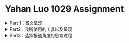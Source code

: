 # Yahan Luo 1029 Assignment
<details>
<summary> Part 1：图文呈现 </summary>
  
## 我国废玻璃回收总量下降 玻璃容器回收再生产业受阻

2019年10月21日，《中国再生资源行业发展报告（2019）》在商务部流通业发展司网站正式发布。该报告显示，2018 年我国废玻璃回收总量为1040吨，同比下降2.8%；同比增长率在十大再生资源类别中排名倒数第二。其中，我国日用玻璃及制品废玻璃回收利用量为300 万吨，占废玻璃总回收利用量的 28.8%，同比下降达2.5%。 

![1](https://github.com/YahanLuo/2019-Visual-Data-Journalism/blob/master/Assignment%201029/pic1%20final.png)

玻璃是一种能百分之百回收的再生物质。据GPI（Glass Package Institute）介绍，回收后的废玻璃可以代替生产同样重量新玻璃中95%的原料，损耗比例仅占5%。即便是耗能较多的“回炉再造”方式，每回收1吨容器玻璃也可节约800公斤石英砂，130公斤烧碱，130公斤石灰石和140升重油；每回收6吨的容器玻璃，就可以减少1吨二氧化碳。

![tu2](https://github.com/YahanLuo/2019-Visual-Data-Journalism/blob/master/Assignment%201029/pic2%20final.png) 

然而在我国，废玻璃几乎已经被排除在可回收垃圾的范畴之外。体积大，重量重，不易压缩，运输成本高且运输过程危险，都成为收废品商家拒绝废玻璃的理由。而如果从废旧垃圾中分拣玻璃，高昂的人工费将会使企业每卖一吨废玻璃就要“亏损一两百元”。长远来看，国内玻璃市场产能过剩，商品价格低迷。相较于再生玻璃，直接使用原料加工生产的玻璃成本更低。而且，国内绝大多数企业无法达到废玻璃利用的行业要求，无法享受资源再生行业的税收优惠政策。因此，我国废玻璃回收率一直处于较低水平。

但并非各国皆是如此。从全球看来，欧盟的玻璃回收率属领先水平。据FEVE(The European Container Glass Fedration)新公布的数据，欧盟国家的玻璃平均回收率达74%。在美国，各州废旧玻璃回收率不同。以纽约市为例，2019年纽约各街区MGP（Mental，Glass，Plastic）回收率平均约为61%，最高可达100%。

  ![tu3](https://github.com/YahanLuo/2019-Visual-Data-Journalism/blob/master/Assignment%201029/pic3%20final.png) 

现在，许多发达国家已经通过立法，利用押金制度将玻璃容器纳入城市固废回收的范围之内。这或将成为我国解决废弃玻璃回收率过低的有效途径。据CRI(Container Recycling Institute)的数据，美国有容器存放法规的州平均玻璃容器回收率略高于63%，而没有容器存放法规的州平均回收率仅为24%左右。

<div align = right style = > 记者 | 罗雅涵 </div>

</details>

<details>
 <summary>Part2：我所使用的工具以及呈现</summary>
  
### 数据来源
1. [中华人民共和国商务部流通业发展司：《中国再生资源行业发展报告》（2014年-2019年）](http://ltfzs.mofcom.gov.cn/)
2. [GPI（Glass Package Institute）: Glass Recycling Facts](http://www.gpi.org/recycling/glass-recycling-facts)
3. [GPI（Glass Package Institute）: Carbon Calculator](http://www.gpi.org/recycling/carbon-calculator)
4. [《环境与生活》：我国废旧玻璃制品回收率低 专家建议玻璃瓶强制回收应立法](http://www.hjysh.net/index.php?m=content&c=index&a=show&catid=21&id=1677&from=singlemessage&isappinstalled=0)
5. [FEVE（The European Container Glass Fedration）](https://feve.org/)
6. [NYC（New York City）：Recycling Diversion and Capture Rates](https://www1.nyc.gov/assets/dsny/site/services/recycling)
7. [CRI（Container Recycling Institute）](http://www.container-recycling.org/)

### 参考文献
1. [《上观日报》:每卖一吨就亏一两百元，玻璃静脉产业濒临瘫痪？如何自救](https://www.jfdaily.com/news/detail?id=73929)
2. [《上观日报》:“城市矿产”——废玻璃的回收和利用](https://www.jfdaily.com/news/detail?id=112262)
3. [中华人民共和国国家统计局：国家数据](http://data.stats.gov.cn/search.htm?s=玻璃)
4. [北极星环保网](http://huanbao.bjx.com.cn/)
5. [北极星固废网](gfcl.bjx.com.cn/)
6. [Glass-International](https://www.glass-international.com/)
7. [中国轻工业网: 数说轻工](http://www.clii.com.cn/ssqg/index_2.html)
8. [前瞻数据库](https://d.qianzhan.com/xdata/xsearch?q=%e7%8e%bb%e7%92%83&cls=02)

### 数据收集过程
1. 先是在北极星环保网上注意到了新发布的《中国再生资源行业发展报告（2019）》，于是顺藤摸瓜找到了从2014年到2019年每一年的《中国再生资源行业发展报告》



### 数据分析和呈现的步骤


</details>

<details>
 <summary>Part3：选择报道角度的思考过程</summary>
  
  ### 究竟是数据新闻还是行业报告？————记一次极度折磨人的选题过程
    
    “神所惩治的人是有福的。——《约伯记》”     “困于心，衡于虑，而后作；——《孟子》”
 
 我必须得承认，这一次的选题非常的折磨我。:new_moon_with_face:
 
 当然，这份折磨是由于我自己的能力不足而带来的，和题目本身没什么关系。下面来说一下我的**心路历程**：

 1. 拿到这个选题时，我首先想的是做一个**好玩直观的信息图**。比方说一个人一年产生的垃圾有多重，堆起来有多高？哪一个国家产生的垃圾最多？这个选题多好！又有意思又具有教育意义。于是，我怀着想好了选题的亢奋的心情点开了B站，准备快乐快乐。但不料自己一个手贱，在输入框里打出了“垃圾 可视化”的字样。于是，我得以看见了别人用视频呈现了我脑子中的东西，甚至比我想象的更加精良。:upside_down_face:（视频分享：[你一年扔多少垃圾？请看各国人均垃圾年产量排名](https://www.bilibili.com/video/av68712464?t=55)）
 
 2. 冷静下来我意识到，**不能单纯企图表现垃圾有多少**，这样的数据可视化仅仅给人带来感官刺激，没有实际的信息增量，而且做得好的人遍地都是。于是乎，我第二次审题，决定找一个领域的垃圾来做文章。正所谓[“陆海空天亮丽的星”](https://www.baidu.com/s?tn=80035161_2_dg&wd=%E9%99%86%E6%B5%B7%E7%A9%BA%E5%A4%A9%E9%9D%93%E4%B8%BD%E7%9A%84%E6%98%9F)，我寻思着陆地上的垃圾一定有很多人写，那我就写写**海洋垃圾**或者**太空垃圾**吧！这么小众的题目，一定不会有人和我一样。
 
 3. 决定后，我开始寻找数据。从联合国官网/NASA开始，一路靠着垃圾VPN跌跌撞撞翻各种网站。但由于我的VPN实在太垃圾了，一连两天，我都卡在各大报告机构的主页面，烦躁地敲着电脑指板，期盼着这个URL能使我不要再掉回墙内。当然这不是重点，重点是我再三审题后，发现两个细节：“不用面面俱到，而是言之有物。”以及“为首都进入垃圾分类时代做准备”。这下可好，我的太空垃圾选题怎样也不能为首都进入垃圾分类时代做准备啊！:ideograph_advantage:另一方面，海洋垃圾的数据多以[太平洋垃圾带](https://theoceancleanup.com/great-pacific-garbage-patch/)、海水中的塑料微粒以及海洋垃圾对动物的伤害为主题。我个人认为，这些数据很难从一个非常小的切口深挖下去，而且又容易落回到只追求感官刺激的直观可视化。（如果操作不当的话。）于是，我决定放弃企图报道某一垃圾类别的雄心壮志，决定选取**陆地垃圾**（为首都进入垃圾分类时代做准备）中的**一个类别**（篇幅精简、直击重点）来写。
 
 4. 首先，我选取的是**塑料**————这太好理解了，毕竟我刚从飘满塑料瓶和塑料袋的海洋污染页面过来，自然而然想要研究塑料的来龙去脉。这时，我福至心灵，想起十年前的那个六一儿童节（？），限塑令正式颁布的那一天。太好了，做**限塑令后中国塑料袋的利用情况**，题目都想好了，就叫“限塑令十年：天空中飘的是什么”:+1:然而，好的选题都是相似的。我愉快地发现了新京报这篇[“习惯了快递和外卖，你离不开塑料袋”](http://www.bjnews.com.cn/graphic/2019/07/03/598577.html)。害，行吧，换。
 
 5. 到了这个时候，时间已经过去了四天，我越来越烦躁，也越来越郁闷。我到底是个什么垃圾？！:anger:企图从国家数据的官网上寻找答案，发现不存在[垃圾堆肥](http://data.stats.gov.cn/search.htm?s=堆肥)的数据，断了我做**垃圾处理**三大途径占比的心。“**垃圾焚烧发电**补贴即将取消”本可以是一个好选题，但看不懂行业财报的我硬生生放弃了它。三大垃圾处理途径我失去了两条，最后无可避免地走向了**垃圾回收再生**这一无趣又老套的议题。
 
 6. 于是乎，周日晚上疲惫不堪的我，打开了北极星环保网，浏览着固废系统的最新消息，企图寻找一个合适的切入口。《中国再生资源行业发展报告（2019）》跳入了我的眼帘。之前看新闻时遇到的一个词**“低值再生资源”**跳进了我的脑子，看着回收量超低的**废玻璃**，又想起玻璃是出了名的高耗能高污染行业————这一定有不合理之处!
 
 7. 于是，一切就这样发生了。:slightly_smiling_face:
  
  
  
  
  
  
  
  

